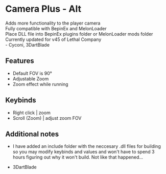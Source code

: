 # Camera Plus - Alt

Adds more functionality to the player camera</br >
Fully compatible with BepinEx and MelonLoader</br >
Place DLL file into BepinEx plugins folder or MelonLoader mods folder</br >
Currently updated for v45 of Lethal Company</br >
    - Cyconi, 3DartBlade

## Features
* Default FOV is 90°
* Adjustable Zoom
* Zoom effect while running

## Keybinds
* Right click     | zoom
* Scroll (Zoom)   | adjust zoom FOV

## Additional notes
* I have added an include folder with the neccesary .dll files for building so you may modify keybinds and values and won't have to spend 3 hours figuring out why it won't build. Not like that happened...
- 3DartBlade
